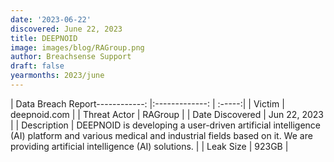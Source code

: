 ```yaml
---
date: '2023-06-22'
discovered: June 22, 2023
title: DEEPNOID
image: images/blog/RAGroup.png
author: Breachsense Support
draft: false
yearmonths: 2023/june
---
```


| Data Breach Report------------:     |:-------------:    | :-----:|
| Victim      | deepnoid.com      | 
| Threat Actor      | RAGroup      | 
| Date Discovered      | Jun 22, 2023      | 
| Description      | DEEPNOID is developing a user-driven artificial intelligence (AI) platform and various medical and industrial fields based on it. We are providing artificial intelligence (AI) solutions.       | 
| Leak Size      | 923GB      | 

